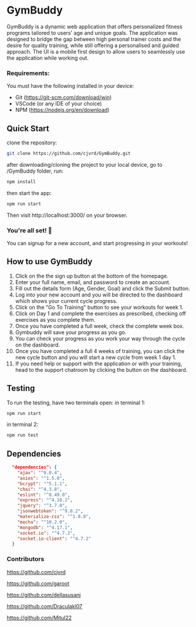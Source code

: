 #  GymBuddy 
GymBuddy is a dynamic web application that offers personalized fitness programs tailored to users' age and unique goals. The application was designed to bridge the gap between high personal trainer costs and the desire for quality training, while still offering a personalised and guided approach. The UI is a mobile first design to allow users to seamlessly use the application while working out.

### Requirements:
You must have the following installed in your device:
- Git (https://git-scm.com/download/win)
- VSCode (or any IDE of your choice)
- NPM (https://nodejs.org/en/download)
## Quick Start
clone the repository:
```bash
git clone https://github.com/cjvrd/GymBuddy.git
```
after downloading/cloning the project to your local device, go to /GymBuddy folder, run:
```bash
npm install
```
then start the app:
```bash
npm run start
```
Then visit http://localhost:3000/ on your browser.

### You're all set! :rocket:
You can signup for a new account, and start progressing in your workouts!

## How to use GymBuddy
1. Click on the the sign up button at the bottom of the homepage.
2. Enter your full name, email, and password to create an account.
3. Fill out the details form (Age, Gender, Goal) and click the Submit button.
4. Log into your new account and you will be directed to the dashboard which shows your current cycle progress.
5. Click on the "Go To Training" button to see your workouts for week 1.
6. Click on Day 1 and complete the exercises as prescribed, checking off exercises as you complete them.
7. Once you have completed a full week, check the complete week box.
8. Gymbuddy will save your progress as you go.
9. You can check your progress as you work your way through the cycle on the dashboard.
10. Once you have completed a full 4 weeks of training, you can click the new cycle button and you will start a new cycle from week 1 day 1.
11. If you need help or support with the application or with your training, head to the support chatroom by clicking the button on the dashboard.

## Testing
To run the testing, have two terminals open:
in terminal 1:
```bash
npm run start
```
in terminal 2:
```bash
npm run test
```
## Dependencies
```json
  "dependencies": {
    "ajax": "^0.0.4",
    "axios": "^1.5.0",
    "bcrypt": "^5.1.1",
    "chai": "^4.3.8",
    "eslint": "^8.49.0",
    "express": "^4.18.2",
    "jquery": "^3.7.0",
    "jsonwebtoken": "^9.0.2",
    "materialize-css": "^1.0.0",
    "mocha": "^10.2.0",
    "mongodb": "^4.17.1",
    "socket.io": "^4.7.2",
    "socket.io-client": "^4.7.2"
  }
```

### Contributors
<https://github.com/cjvrd>

<https://github.com/garoot>

<https://github.com/dellasusanj>

<https://github.com/Draculakl07>

<https://github.com/Mitul22>
